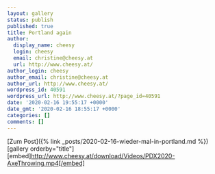 ```yaml
---
layout: gallery
status: publish
published: true
title: Portland again
author:
  display_name: cheesy
  login: cheesy
  email: christine@cheesy.at
  url: http://www.cheesy.at/
author_login: cheesy
author_email: christine@cheesy.at
author_url: http://www.cheesy.at/
wordpress_id: 40591
wordpress_url: http://www.cheesy.at/?page_id=40591
date: '2020-02-16 19:55:17 +0000'
date_gmt: '2020-02-16 18:55:17 +0000'
categories: []
comments: []
---
```


[Zum Post]({% link _posts/2020-02-16-wieder-mal-in-portland.md %})
[gallery orderby="title"]
[embed]http://www.cheesy.at/download/Videos/PDX2020-AxeThrowing.mp4[/embed]
